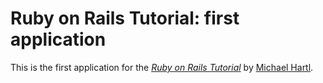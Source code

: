 # Ruby on Rails Tutorial: first application

This is the first application for the [*Ruby on Rails Tutorial*](http://rialstutorial.org/) by [Michael Hartl](https://michaelhartl.com/).
